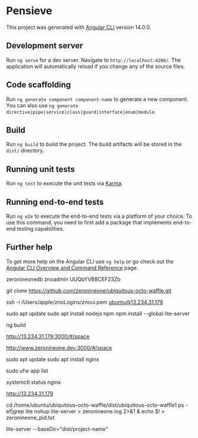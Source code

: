 # Pensieve

This project was generated with [Angular CLI](https://github.com/angular/angular-cli) version 14.0.0.

## Development server

Run `ng serve` for a dev server. Navigate to `http://localhost:4200/`. The application will automatically reload if you change any of the source files.

## Code scaffolding

Run `ng generate component component-name` to generate a new component. You can also use `ng generate directive|pipe|service|class|guard|interface|enum|module`.

## Build

Run `ng build` to build the project. The build artifacts will be stored in the `dist/` directory.

## Running unit tests

Run `ng test` to execute the unit tests via [Karma](https://karma-runner.github.io).

## Running end-to-end tests

Run `ng e2e` to execute the end-to-end tests via a platform of your choice. To use this command, you need to first add a package that implements end-to-end testing capabilities.

## Further help

To get more help on the Angular CLI use `ng help` or go check out the [Angular CLI Overview and Command Reference](https://angular.io/cli) page.

zeronineonedb
znoadmin
UUQbYVB8CEF23Zb

git clone https://github.com/zeronineone/ubiquitous-octo-waffle.git

ssh -i /Users/apple/znoLogins/znoui.pem ubuntu@13.234.31.179

sudo apt update
sudo apt install nodejs npm
npm install --global lite-server


ng build 

http://13.234.31.179:3000/#/space

http://www.zeronineone.dev:3000/#/space


sudo apt update
sudo apt install nginx

sudo ufw app list

systemctl status nginx

http://13.234.31.179


cd /home/ubuntu/ubiquitous-octo-waffle/dist/ubiquitous-octo-waffle1
ps -ef|grep lite
nohup lite-server > zeronineone.log 2>&1 & echo $! > zeronineone_pid.txt

lite-server --baseDir="dist/project-name"